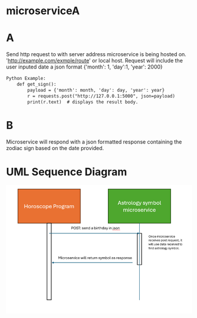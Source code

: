 # microserviceA
# A <br /> 
Send http request to with server address microservice is being hosted on. 'http://example.com/exmple/route' or local host. Request will include the user inputed date a json format {'month': 1, 'day':1, 'year': 2000}<br /> 
```
Python Example:
    def get_sign():
        payload = {'month': month, 'day': day, 'year': year}
        r = requests.post("http://127.0.0.1:5000", json=payload)
        print(r.text)  # displays the result body.
```
# B <br /> 
Microservice will respond with a json formatted response containing the zodiac sign based on the date provided.
# UML Sequence Diagram
![img.png](img.png)
